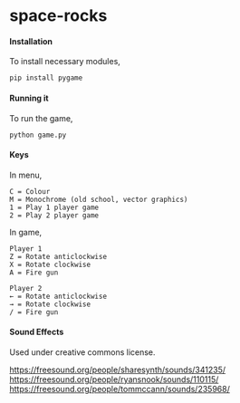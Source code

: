 # space-rocks

#### Installation
To install necessary modules,

`pip install pygame`

#### Running it
To run the game,

`python game.py`

#### Keys
In menu,

```
C = Colour
M = Monochrome (old school, vector graphics)
1 = Play 1 player game
2 = Play 2 player game 
```
In game,
```
Player 1
Z = Rotate anticlockwise
X = Rotate clockwise
A = Fire gun

Player 2
← = Rotate anticlockwise
→ = Rotate clockwise
/ = Fire gun
```
#### Sound Effects
Used under creative commons license.

https://freesound.org/people/sharesynth/sounds/341235/  
https://freesound.org/people/ryansnook/sounds/110115/  
https://freesound.org/people/tommccann/sounds/235968/